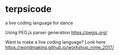 # terpsicode
a live coding language for dance

Using PEG.js parser generation
https://pegjs.org/

Want to make a live coding language? Look here
https://worldmaking.github.io/workshop_nime_2017/
